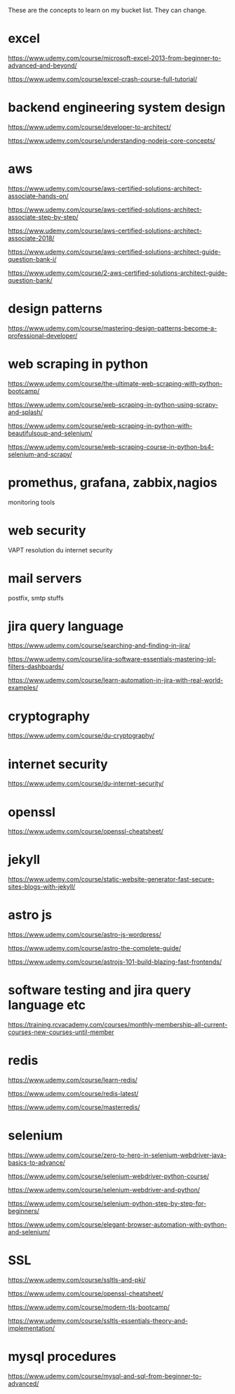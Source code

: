 These are the concepts to learn on my bucket list. They can change.
# excel

https://www.udemy.com/course/microsoft-excel-2013-from-beginner-to-advanced-and-beyond/

https://www.udemy.com/course/excel-crash-course-full-tutorial/

# backend engineering system design
https://www.udemy.com/course/developer-to-architect/

https://www.udemy.com/course/understanding-nodejs-core-concepts/

# aws
https://www.udemy.com/course/aws-certified-solutions-architect-associate-hands-on/

https://www.udemy.com/course/aws-certified-solutions-architect-associate-step-by-step/

https://www.udemy.com/course/aws-certified-solutions-architect-associate-2018/

https://www.udemy.com/course/aws-certified-solutions-architect-guide-question-bank-i/

https://www.udemy.com/course/2-aws-certified-solutions-architect-guide-question-bank/
# design patterns
https://www.udemy.com/course/mastering-design-patterns-become-a-professional-developer/

# web scraping in python
https://www.udemy.com/course/the-ultimate-web-scraping-with-python-bootcamp/

https://www.udemy.com/course/web-scraping-in-python-using-scrapy-and-splash/

https://www.udemy.com/course/web-scraping-in-python-with-beautifulsoup-and-selenium/

https://www.udemy.com/course/web-scraping-course-in-python-bs4-selenium-and-scrapy/

# promethus, grafana, zabbix,nagios
monitoring tools

# web security
VAPT resolution
du internet security

# mail servers
postfix, smtp stuffs


# jira query language
https://www.udemy.com/course/searching-and-finding-in-jira/

https://www.udemy.com/course/jira-software-essentials-mastering-jql-filters-dashboards/

https://www.udemy.com/course/learn-automation-in-jira-with-real-world-examples/
# cryptography
https://www.udemy.com/course/du-cryptography/

# internet security
https://www.udemy.com/course/du-internet-security/

# openssl
https://www.udemy.com/course/openssl-cheatsheet/

# jekyll
https://www.udemy.com/course/static-website-generator-fast-secure-sites-blogs-with-jekyll/

# astro js
https://www.udemy.com/course/astro-js-wordpress/

https://www.udemy.com/course/astro-the-complete-guide/

https://www.udemy.com/course/astrojs-101-build-blazing-fast-frontends/

# software testing and jira query language etc
https://training.rcvacademy.com/courses/monthly-membership-all-current-courses-new-courses-until-member
# redis
https://www.udemy.com/course/learn-redis/

https://www.udemy.com/course/redis-latest/

https://www.udemy.com/course/masterredis/


# selenium

https://www.udemy.com/course/zero-to-hero-in-selenium-webdriver-java-basics-to-advance/

https://www.udemy.com/course/selenium-webdriver-python-course/

https://www.udemy.com/course/selenium-webdriver-and-python/

https://www.udemy.com/course/selenium-python-step-by-step-for-beginners/

https://www.udemy.com/course/elegant-browser-automation-with-python-and-selenium/

# SSL
https://www.udemy.com/course/ssltls-and-pki/

https://www.udemy.com/course/openssl-cheatsheet/

https://www.udemy.com/course/modern-tls-bootcamp/

https://www.udemy.com/course/ssltls-essentials-theory-and-implementation/

# mysql procedures

https://www.udemy.com/course/mysql-and-sql-from-beginner-to-advanced/